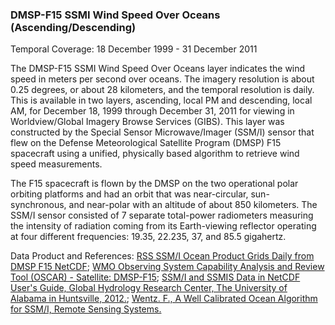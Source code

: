 ### DMSP-F15 SSMI Wind Speed Over Oceans (Ascending/Descending)
Temporal Coverage: 18 December 1999 - 31 December 2011

The DMSP-F15 SSMI Wind Speed Over Oceans layer indicates the wind speed in meters per second over oceans. The imagery resolution is about 0.25  degrees, or about 28 kilometers, and the temporal resolution is daily. This is available in two layers, ascending, local PM and descending, local AM, for December 18, 1999 through December 31, 2011 for viewing in Worldview/Global Imagery Browse Services (GIBS). This layer was constructed by the Special Sensor Microwave/Imager (SSM/I) sensor that flew on the Defense Meteorological Satellite Program (DMSP) F15 spacecraft using a unified, physically based algorithm to retrieve wind speed measurements.

The F15 spacecraft is flown by the DMSP on the two operational polar orbiting platforms and had an orbit that was near-circular, sun-synchronous, and near-polar with an altitude of about 850 kilometers. The SSM/I sensor consisted of 7 separate total-power radiometers measuring the intensity of radiation coming from its Earth-viewing reflector operating at four different frequencies: 19.35, 22.235, 37, and 85.5 gigahertz.

Data Product and References:
[RSS SSM/I Ocean Product Grids Daily from DMSP F15 NetCDF](http://dx.doi.org/10.5067/MEASURES/DMSP-F15/SSMI/DATA301);
[WMO Observing System Capability Analysis and Review Tool (OSCAR) - Satellite: DMSP-F15](https://www.wmo-sat.info/oscar/satellites/view/62);
[SSM/I and SSMIS Data in NetCDF User's Guide, Global Hydrology Research Center, The University of Alabama in Huntsville, 2012.](https://ghrc.nsstc.nasa.gov/pub/doc/ssmi_netcdf/SSMI_Data_in_NetCDF.docx);
[Wentz. F., A Well Calibrated Ocean Algorithm for SSM/I, Remote Sensing Systems.](https://ghrc.nsstc.nasa.gov/pub/doc/ssmi_netcdf/ssmi.pdf)
